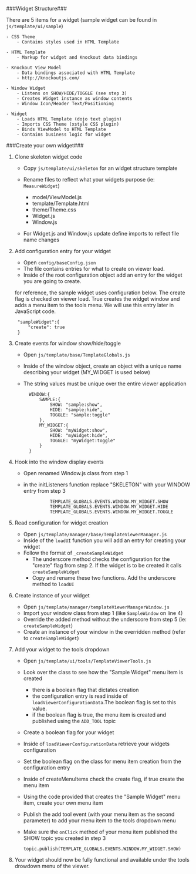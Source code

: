 ###Widget Structure###


There are 5 items for a widget (sample widget can be found in `js/template/ui/sample`)


 	- CSS Theme
		- Contains styles used in HTML Template
		
	- HTML Template
		- Markup for widget and Knockout data bindings

	- Knockout View Model
		- Data bindings associated with HTML Template
		- http://knockoutjs.com/

	- Window Widget
		- Listens on SHOW/HIDE/TOGGLE (see step 3)
		- Creates Widget instance as window contents
		- Window Icon/Header Text/Positioning

	- Widget
		- Loads HTML Template (dojo text plugin)
		- Imports CSS Theme (xstyle CSS plugin)
		- Binds ViewModel to HTML Template
		- Contains business logic for widget



###Create your own widget###

1. Clone skeleton widget code
	
	- Copy `js/template/ui/skeleton` for an widget structure template 
	- Rename files to reflect what your widgets purpose (ie: `MeasureWidget`)
		- model/ViewModel.js
		- template/Template.html
		- theme/Theme.css
		- Widget.js
		- Window.js

	- For Widget.js and Window.js update define imports to relfect file name changes

2. Add configuration entry for your widget
	- Open `config/baseConfig.json`
	- The file contains entries for what to create on viewer load.
	- Inside of the root configuration object add an entry for the widget you are going to create.

 	for reference, the sample widget uses configuration below. The create flag is checked on viewer load. True creates the widget window and adds a menu item to the tools menu. We will use this entry later in JavaScript code.

    	"sampleWidget":{
    		"create": true
    	}
3. Create events for window show/hide/toggle
	- Open `js/template/base/TemplateGlobals.js`
	- Inside of the window object, create an object with a unique name describing your widget (MY_WIDGET is used below)
	- The string values must be unique over the entire viewer application

			WINDOW:{
				SAMPLE:{
					SHOW: "sample:show",
					HIDE: "sample:hide",
					TOGGLE: "sample:toggle"
				},
				MY_WIDGET:{
					SHOW: "myWidget:show",
					HIDE: "myWidget:hide",
					TOGGLE: "myWidget:toggle"
				}
			}
4. Hook into the window display events

	- Open renamed Window.js class from step 1
	- in the initListeners function replace "SKELETON" with your WINDOW entry from step 3
	
					TEMPLATE_GLOBALS.EVENTS.WINDOW.MY_WIDGET.SHOW
					TEMPLATE_GLOBALS.EVENTS.WINDOW.MY_WIDGET.HIDE
					TEMPLATE_GLOBALS.EVENTS.WINDOW.MY_WIDGET.TOGGLE

5. Read configuration for widget creation
	- Open `js/template/manager/base/TemplateViewerManager.js`
	- Inside of the `loadUI` function you will add an entry for creating your widget
	- Follow the format of `_createSampleWidget`
		- The underscore method checks the configuration for the "create" flag from step 2. If the widget is to be created it calls `createSampleWidget`
		- Copy and rename these two functions. Add the underscore method to `loadUI`

6. Create instance of your widget
	- Open `js/template/manager/templateViewerManagerWindow.js`
	- Import your window class from step 1 (like `SampleWindow` on line 4)
	- Override the added method without the underscore from step 5 (ie: `createSampleWidget`)
	- Create an instance of your window in the overridden method (refer to `createSampleWidget`)

7. Add your widget to the tools dropdown
	- Open `js/template/ui/tools/TemplateViewerTools.js`
	- Look over the class to see how the "Sample Widget" menu item is created
		- there is a boolean flag that dictates creation
		- the configuration entry is read inside of `loadViewerConfigurationData`.The boolean flag is set to this value.
		- 	if the boolean flag is true, the menu item is created and published using the `ADD_TOOL` topic
	- Create a boolean flag for your widget 
	- Inside of `loadViewerConfigurationData` retrieve your widgets configuration
	- Set the boolean flag on the class for menu item creation from the configuration entry
	- Inside of createMenuItems check the create flag, if true create the menu item
	- Using the code provided that creates the "Sample Widget" menu item, create your own menu item
	- Publish the add tool event (with your menu item as the second parameter) to add your menu item to the tools dropdown menu
	- Make sure the `onClick` method of your menu item published the SHOW topic you created in step 3

		 `topic.publish(TEMPLATE_GLOBALS.EVENTS.WINDOW.MY_WIDGET.SHOW)`

8. Your widget should now be fully functional and available under the tools drowdown menu of the viewer.